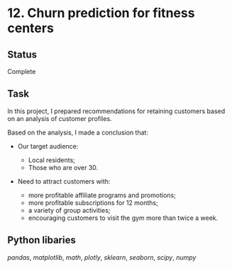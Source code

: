 # 12. Churn prediction for fitness centers

## Status
Complete

## Task

In this project, I prepared recommendations for retaining customers based on an analysis of customer profiles.

Based on the analysis, I made a conclusion that:
- Our target audience:
    - Local residents;
    - Those who are over 30.

- Need to attract customers with:
    - more profitable affiliate programs and promotions;
    - more profitable subscriptions for 12 months;
    - a variety of group activities;
    - encouraging customers to visit the gym more than twice a week.

## Python libaries
*pandas*, *matplotlib*, *math*, *plotly*, *sklearn*, *seaborn*, *scipy*, *numpy*
